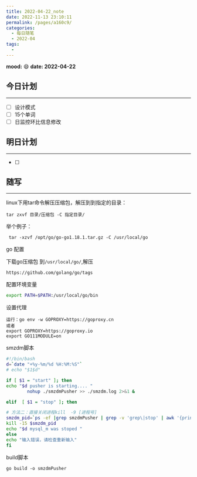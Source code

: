 ```yaml
---
title: 2022-04-22_note
date: 2022-11-13 23:10:11
permalink: /pages/a160c9/
categories:
  - 每日随笔
  - 2022-04
tags:
  - 
---
```

**mood:** :smile:  									**date: 2022-04-22**  

## 今日计划  
------
- [ ]  设计模式
- [ ]  15个单词
- [ ]  日监控环比信息修改
## 明日计划  
------
- [ ]  
## 随写 
------

linux下用tar命令解压压缩包，解压到到指定的目录：

```
tar zxvf 目录/压缩包 -C 指定目录/
```


举个例子：

```
 tar -xzvf /opt/go/go-go1.18.1.tar.gz -C /usr/local/go
```

go 配置

下载go压缩包 到`/usr/local/go/`,解压

```
https://github.com/golang/go/tags
```

配置环境变量

```sh
export PATH=$PATH:/usr/local/go/bin
```

设置代理

```
运行：go env -w GOPROXY=https://goproxy.cn
或者
export GOPROXY=https://goproxy.io
export GO111MODULE=on
```



smzdm脚本

```sh
#!/bin/bash
d=`date "+%y-%m/%d %H:%M:%S"`
# echo "$1$d"

if [ $1 = "start" ]; then
echo "$d pusher is starting.... "
        nohup ./smzdmPusher >> ./smzdm.log 2>&1 &

elif  [ $1 = "stop" ]; then

# 方法二：直接关闭进程kill  -9 [进程号]
smzdm_pid=`ps -ef |grep smzdmPusher | grep -v 'grep\|stop' | awk '{print $2}' `
kill -15 $smzdm_pid
echo "$d mysql_m was stoped "
else
echo "输入错误，请检查重新输入"
fi

```

build脚本

```
go build -o smzdmPusher
```

